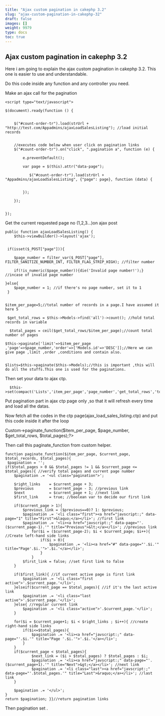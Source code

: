 ```yaml
---
title: "Ajax custom pagination in cakephp 3.2"
slug: "ajax-custom-pagination-in-cakephp-32"
draft: false
images: []
weight: 9979
type: docs
toc: true
---
```


## Ajax custom pagination in cakephp 3.2
Here i am going to explain the ajax custom  pagination in cakephp 3.2.
This one is easier to use and understandable.

Do this code inside any function and any controller you need. 

Make an ajax call for the pagination

    <script type="text/javascript">
 
    $(document).ready(function () { 
        
  
        $("#count-order-tr").load(strUrl + "http://test.com/Appadmins/ajaxLoadSalesListing"); //load initial records
       
 
        //executes code below when user click on pagination links
        $("#count-order-tr").on("click", ".pagination a", function (e) { 

            e.preventDefault(); 
    
            var page = $(this).attr("data-page");
    
               $("#count-order-tr").load(strUrl + "Appadmins/ajaxLoadSalesListing", {"page": page}, function (data) {
               
                
            });

        });
        

    });

</script>

Get the current requested page no (1,2,3...)on ajax post 

    public function ajaxLoadSalesListing() {
        $this->viewBuilder()->layout('ajax');
 

     if(isset($_POST["page"])){
 
        $page_number = filter_var($_POST["page"], FILTER_SANITIZE_NUMBER_INT, FILTER_FLAG_STRIP_HIGH); //filter number
 
        if(!is_numeric($page_number)){die('Invalid page number!');} //incase of invalid page number
 
    }else{ 
        $page_number = 1; //if there's no page number, set it to 1 
     }


    $item_per_page=5;//total number of records in a page.I have assumed it here 5
   
     $get_total_rows = $this->Models->find('all')->count(); //hold total records in variable
 
      $total_pages = ceil($get_total_rows/$item_per_page);//count total number of pages 
 
    $this->paginate['limit'=>$item_per_page ,'page'=>$page_number,'order'=>['Models.id'=>'DESC']];//Here we can give page ,limit ,order ,conditions and contain also.
 

    $lists=$this->paginate($this->Models);//this is important ,this will do all the stuffs.This one is used for the paginations.

 

Then set your data to ajax ctp.
 
      $this->set(compact('Lists','item_per_page','page_number','get_total_rows','total_pages'));}
 

Put pagination part in ajax ctp page only ,so that it will refresh every time and load all the datas.
 

Now fetch all the codes in the ctp page(ajax_load_sales_listing.ctp) and put this code inside it after the loop
 

  <?php     echo $this->Custom->paginate_function($item_per_page, $page_number, $get_total_rows, $total_pages);?>

Then call this paginate_function from custom helper.

    function paginate_function($item_per_page, $current_page, $total_records, $total_pages){
     $pagination = '';
    if($total_pages > 0 && $total_pages != 1 && $current_page <= $total_pages){ //verify total pages and current page number
        $pagination .= '<ul class="pagination">';
        
        $right_links    = $current_page + 3; 
        $previous       = $current_page - 3; //previous link 
        $next           = $current_page + 1; //next link
        $first_link     = true; //boolean var to decide our first link
        
        if($current_page > 1){
            $previous_link = ($previous==0)? 1: $previous;
            $pagination .= '<li class="first"><a href="javscript:;" data-page="1" title="First">&laquo;</a></li>'; //first link
            $pagination .= '<li><a href="javscript:;" data-page="'.($current_page-1).'" title="Previous">&lt;</a></li>'; //previous link
                for($i = ($current_page-2); $i < $current_page; $i++){ //Create left-hand side links
                    if($i > 0){
                        $pagination .= '<li><a href="#" data-page="'.$i.'" title="Page'.$i.'">'.$i.'</a></li>';
                    }
                }   
            $first_link = false; //set first link to false
        }
        
        if($first_link){ //if current active page is first link
            $pagination .= '<li class="first active">'.$current_page.'</li>';
        }elseif($current_page == $total_pages){ //if it's the last active link
            $pagination .= '<li class="last active">'.$current_page.'</li>';
        }else{ //regular current link
            $pagination .= '<li class="active">'.$current_page.'</li>';
        }
                
        for($i = $current_page+1; $i < $right_links ; $i++){ //create right-hand side links
            if($i<=$total_pages){
                $pagination .= '<li><a href="javscript:;" data-page="'.$i.'" title="Page '.$i.'">'.$i.'</a></li>';
            }
        }
        if($current_page < $total_pages){ 
                $next_link = ($i > $total_pages) ? $total_pages : $i;
                $pagination .= '<li><a href="javscript:;" data-page="'.($current_page+1).'" title="Next">&gt;</a></li>'; //next link
                $pagination .= '<li class="last"><a href="javscript:;" data-page="'.$total_pages.'" title="Last">&raquo;</a></li>'; //last link
        }
        
        $pagination .= '</ul>'; 
    }
    return $pagination; }}//return pagination links
 


Then pagination set .




 



